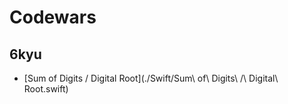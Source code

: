 # Codewars
## 6kyu
* [Sum of Digits / Digital Root](./Swift/Sum\ of\ Digits\ /\ Digital\ Root.swift)